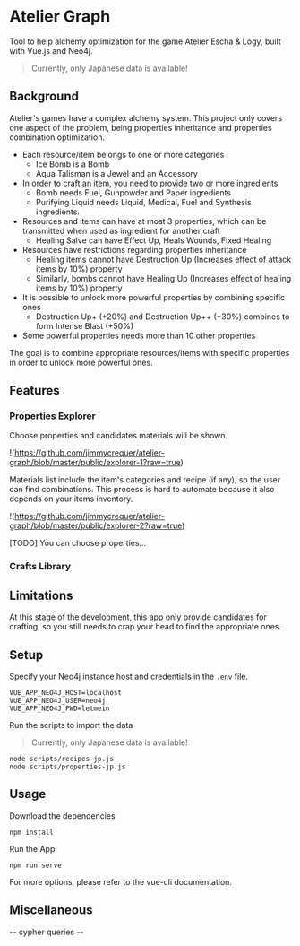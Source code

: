 # Atelier Graph

Tool to help alchemy optimization for the game Atelier Escha & Logy, built with Vue.js and Neo4j.

> Currently, only Japanese data is available!

## Background

Atelier's games have a complex alchemy system. This project only covers one aspect of the problem, being properties inheritance and properties combination optimization.

- Each resource/item belongs to one or more categories
  - Ice Bomb is a Bomb
  - Aqua Talisman is a Jewel and an Accessory
- In order to craft an item, you need to provide two or more ingredients
  - Bomb needs Fuel, Gunpowder and Paper ingredients
  - Purifying Liquid needs Liquid, Medical, Fuel and Synthesis ingredients.
- Resources and items can have at most 3 properties, which can be transmitted when used as ingredient for another craft
  - Healing Salve can have Effect Up, Heals Wounds, Fixed Healing
- Resources have restrictions regarding properties inheritance
  - Healing items cannot have Destruction Up (Increases effect of attack items by 10%) property
  - Similarly, bombs cannot have Healing Up (Increases effect of healing items by 10%) property
- It is possible to unlock more powerful properties by combining specific ones
  - Destruction Up+ (+20%) and Destruction Up++ (+30%) combines to form Intense Blast (+50%)
- Some powerful properties needs more than 10 other properties

The goal is to combine appropriate resources/items with specific properties in order to unlock more powerful ones.

## Features

### Properties Explorer

Choose properties and candidates materials will be shown.

!(https://github.com/jimmycrequer/atelier-graph/blob/master/public/explorer-1?raw=true)


Materials list include the item's categories and recipe (if any), so the user can find combinations.
This process is hard to automate because it also depends on your items inventory.

!(https://github.com/jimmycrequer/atelier-graph/blob/master/public/explorer-2?raw=true)

[TODO] You can choose properties...


### Crafts Library

## Limitations

At this stage of the development, this app only provide candidates for crafting, so you still needs to crap your head to find the appropriate ones.

## Setup

Specify your Neo4j instance host and credentials in the `.env` file.

```
VUE_APP_NEO4J_HOST=localhost
VUE_APP_NEO4J_USER=neo4j
VUE_APP_NEO4J_PWD=letmein
```

Run the scripts to import the data

> Currently, only Japanese data is available!

```
node scripts/recipes-jp.js
node scripts/properties-jp.js
```

## Usage

Download the dependencies

```
npm install
```


Run the App

```
npm run serve
```

For more options, please refer to the vue-cli documentation.

## Miscellaneous

-- cypher queries --

